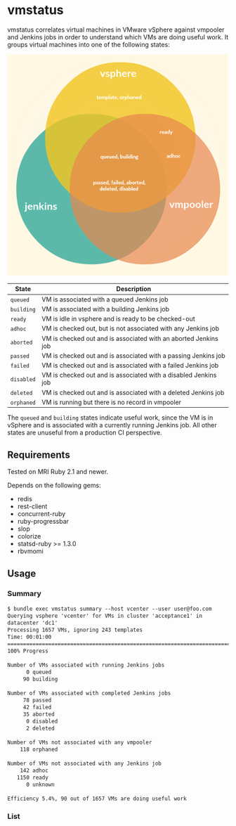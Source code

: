 # vmstatus

vmstatus correlates virtual machines in VMware vSphere against vmpooler and Jenkins jobs in order to understand which VMs are doing useful work. It groups virtual machines into one of the following states:

![vmstatus](./vmstatus.png)

| State | Description |
|--------|-------------|
| `queued` | VM is associated with a queued Jenkins job |
| `building` | VM is associated with a building Jenkins job |
| `ready` | VM is idle in vsphere and is ready to be checked-out |
| `adhoc` | VM is checked out, but is not associated with any Jenkins job |
| `aborted` | VM is checked out and is associated with an aborted Jenkins job |
| `passed` | VM is checked out and is associated with a passing Jenkins job |
| `failed` | VM is checked out and is associated with a failed Jenkins job |
| `disabled` | VM is checked out and is associated with a disabled Jenkins job |
| `deleted` | VM is checked out and is associated with a deleted Jenkins job |
| `orphaned` | VM is running but there is no record in vmpooler |

The `queued` and `building` states indicate useful work, since the VM is in vSphere and is associated with a currently running Jenkins job. All other states are unuseful from a production CI perspective.

## Requirements

Tested on MRI Ruby 2.1 and newer.

Depends on the following gems:

* redis
* rest-client
* concurrent-ruby
* ruby-progressbar
* slop
* colorize
* statsd-ruby >= 1.3.0
* rbvmomi

## Usage

### Summary

```
$ bundle exec vmstatus summary --host vcenter --user user@foo.com
Querying vsphere 'vcenter' for VMs in cluster 'acceptance1' in datacenter 'dc1'
Processing 1657 VMs, ignoring 243 templates
Time: 00:01:00 ====================================================================================== 100% Progress

Number of VMs associated with running Jenkins jobs
      0 queued
     90 building

Number of VMs associated with completed Jenkins jobs
     78 passed
     42 failed
     35 aborted
      0 disabled
      2 deleted

Number of VMs not associated with any vmpooler
    118 orphaned

Number of VMs not associated with any Jenkins job
    142 adhoc
   1150 ready
      0 unknown

Efficiency 5.4%, 90 out of 1657 VMs are doing useful work
```

### List
